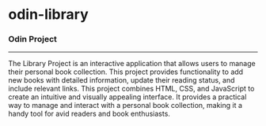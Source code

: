 # odin-library

### Odin Project
<hr>

The Library Project is an interactive application that allows users to manage their personal book collection. This project provides functionality to add new books with detailed information, update their reading status, and include relevant links. 
This project combines HTML, CSS, and JavaScript to create an intuitive and visually appealing interface. It provides a practical way to manage and interact with a personal book collection, making it a handy tool for avid readers and book enthusiasts.
